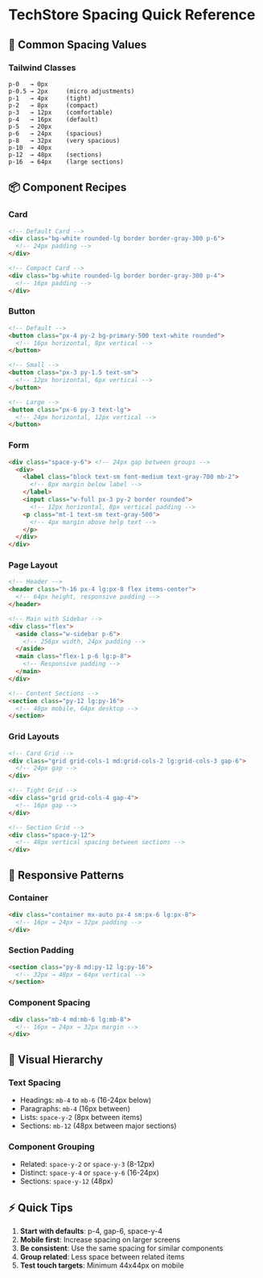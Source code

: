 # TechStore Spacing Quick Reference

## 🎯 Common Spacing Values

### Tailwind Classes
```
p-0   → 0px
p-0.5 → 2px     (micro adjustments)
p-1   → 4px     (tight)
p-2   → 8px     (compact)
p-3   → 12px    (comfortable)
p-4   → 16px    (default)
p-5   → 20px    
p-6   → 24px    (spacious)
p-8   → 32px    (very spacious)
p-10  → 40px
p-12  → 48px    (sections)
p-16  → 64px    (large sections)
```

## 📦 Component Recipes

### Card
```html
<!-- Default Card -->
<div class="bg-white rounded-lg border border-gray-300 p-6">
  <!-- 24px padding -->
</div>

<!-- Compact Card -->
<div class="bg-white rounded-lg border border-gray-300 p-4">
  <!-- 16px padding -->
</div>
```

### Button
```html
<!-- Default -->
<button class="px-4 py-2 bg-primary-500 text-white rounded">
  <!-- 16px horizontal, 8px vertical -->
</button>

<!-- Small -->
<button class="px-3 py-1.5 text-sm">
  <!-- 12px horizontal, 6px vertical -->
</button>

<!-- Large -->
<button class="px-6 py-3 text-lg">
  <!-- 24px horizontal, 12px vertical -->
</button>
```

### Form
```html
<div class="space-y-6"> <!-- 24px gap between groups -->
  <div>
    <label class="block text-sm font-medium text-gray-700 mb-2">
      <!-- 8px margin below label -->
    </label>
    <input class="w-full px-3 py-2 border rounded">
      <!-- 12px horizontal, 8px vertical padding -->
    <p class="mt-1 text-sm text-gray-500">
      <!-- 4px margin above help text -->
    </p>
  </div>
</div>
```

### Page Layout
```html
<!-- Header -->
<header class="h-16 px-4 lg:px-8 flex items-center">
  <!-- 64px height, responsive padding -->
</header>

<!-- Main with Sidebar -->
<div class="flex">
  <aside class="w-sidebar p-6">
    <!-- 256px width, 24px padding -->
  </aside>
  <main class="flex-1 p-6 lg:p-8">
    <!-- Responsive padding -->
  </main>
</div>

<!-- Content Sections -->
<section class="py-12 lg:py-16">
  <!-- 48px mobile, 64px desktop -->
</section>
```

### Grid Layouts
```html
<!-- Card Grid -->
<div class="grid grid-cols-1 md:grid-cols-2 lg:grid-cols-3 gap-6">
  <!-- 24px gap -->
</div>

<!-- Tight Grid -->
<div class="grid grid-cols-4 gap-4">
  <!-- 16px gap -->
</div>

<!-- Section Grid -->
<div class="space-y-12">
  <!-- 48px vertical spacing between sections -->
</div>
```

## 📱 Responsive Patterns

### Container
```html
<div class="container mx-auto px-4 sm:px-6 lg:px-8">
  <!-- 16px → 24px → 32px padding -->
</div>
```

### Section Padding
```html
<section class="py-8 md:py-12 lg:py-16">
  <!-- 32px → 48px → 64px vertical -->
</section>
```

### Component Spacing
```html
<div class="mb-4 md:mb-6 lg:mb-8">
  <!-- 16px → 24px → 32px margin -->
</div>
```

## 🎨 Visual Hierarchy

### Text Spacing
- Headings: `mb-4` to `mb-6` (16-24px below)
- Paragraphs: `mb-4` (16px between)
- Lists: `space-y-2` (8px between items)
- Sections: `mb-12` (48px between major sections)

### Component Grouping
- Related: `space-y-2` or `space-y-3` (8-12px)
- Distinct: `space-y-4` or `space-y-6` (16-24px)
- Sections: `space-y-12` (48px)

## ⚡ Quick Tips

1. **Start with defaults**: p-4, gap-6, space-y-4
2. **Mobile first**: Increase spacing on larger screens
3. **Be consistent**: Use the same spacing for similar components
4. **Group related**: Less space between related items
5. **Test touch targets**: Minimum 44x44px on mobile
